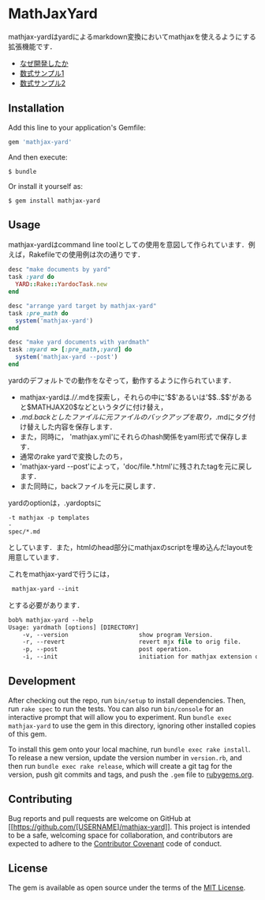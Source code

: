# MathJaxYard

mathjax-yardはyardによるmarkdown変換においてmathjaxを使えるようにする拡張機能です．
- [なぜ開発したか](file.Why_mathjax-yard.mjx.html)
- [数式サンプル1](file.atom.mjx.html)
- [数式サンプル2](file.potential.mjx.html)

## Installation

Add this line to your application's Gemfile:

```ruby
gem 'mathjax-yard'
```

And then execute:

```
$ bundle
```

Or install it yourself as:

```
$ gem install mathjax-yard
```

## Usage

mathjax-yardはcommand line toolとしての使用を意図して作られています．例えば，Rakefileでの使用例は次の通りです．

```ruby
desc "make documents by yard"
task :yard do
  YARD::Rake::YardocTask.new
end

desc "arrange yard target by mathjax-yard"
task :pre_math do
  system('mathjax-yard')
end

desc "make yard documents with yardmath"
task :myard => [:pre_math,:yard] do
  system('mathjax-yard --post')
end
```

yardのデフォルトでの動作をなぞって，動作するように作られています．
- mathjax-yardは./*/*.mdを探索し，それらの中に'\$\$'あるいは'\$\$..\$\$'があると\$MATHJAX20\$などというタグに付け替え，
- *.md.backとしたファイルに元ファイルのバックアップを取り，*.mdにタグ付け替えした内容を保存します．
- また，同時に，  'mathjax.yml'にそれらのhash関係をyaml形式で保存します．
- 通常のrake yardで変換したのち，
- 'mathjax-yard --post'によって，'doc/file.*.html'に残されたtagを元に戻します．
- また同時に，backファイルを元に戻します．

yardのoptionは，.yardoptsに

```
-t mathjax -p templates
-
spec/*.md
```

としています．また，htmlのhead部分にmathjaxのscriptを埋め込んだlayoutを用意しています．

これをmathjax-yardで行うには，
```csh
 mathjax-yard --init
```
とする必要があります．

```csh
bob% mathjax-yard --help
Usage: yardmath [options] [DIRECTORY]
    -v, --version                    show program Version.
    -r, --revert                     revert mjx file to orig file.
    -p, --post                       post operation.
    -i, --init                       initiation for mathjax extension on yard layout.
```

## Development

After checking out the repo, run `bin/setup` to install dependencies. Then, run `rake spec` to run the tests. You can also run `bin/console` for an interactive prompt that will allow you to experiment. Run `bundle exec mathjax-yard` to use the gem in this directory, ignoring other installed copies of this gem.

To install this gem onto your local machine, run `bundle exec rake install`. To release a new version, update the version number in `version.rb`, and then run `bundle exec rake release`, which will create a git tag for the version, push git commits and tags, and push the `.gem` file to [rubygems.org](https://rubygems.org).

## Contributing

Bug reports and pull requests are welcome on GitHub at [[https://github.com/[USERNAME]/mathjax-yard]]. This project is intended to be a safe, welcoming space for collaboration, and contributors are expected to adhere to the [Contributor Covenant](http://contributor-covenant.org) code of conduct.


## License

The gem is available as open source under the terms of the [MIT License](http://opensource.org/licenses/MIT).
